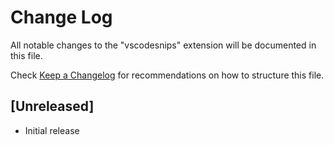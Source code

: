 # Change Log
All notable changes to the "vscodesnips" extension will be documented in this file.

Check [Keep a Changelog](http://keepachangelog.com/) for recommendations on how to structure this file.

## [Unreleased]
- Initial release